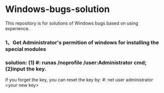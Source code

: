 # Windows-bugs-solution
This repository is for solutions of Windows bugs based on using experience.

### 1、Get Administrator's permition of windows for installing the special modules
### solution: (1) #: runas /noprofile /user:Administrator cmd;(2)input the key.
if you forget the key, you can reset the key by: #: net user administrator <your new key\>
